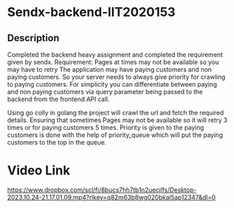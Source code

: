 # Sendx-backend-IIT2020153

## Description
Completed the backend heavy assignment and completed the requirement given by sendx.
Requirement:
Pages at times may not be available so you may have to retry 
The application may have paying customers and non paying customers. So your server needs to always give priority for crawling to paying customers. For simplicity you can differentiate between paying and non paying customers via query parameter being passed to the backend from the frontend API call.

Using go colly in golang the project will crawl the url and fetch the required details.
Ensuring that sometimes Pages may not be available so it will retry 3 times or for paying customers 5 times.
Priority is given to the paying customers is done with the help of priority_queue which will put the paying customers to the top in the queue.

# Video Link
https://www.dropbox.com/scl/fi/8bucs7hh7tb1n2uecjlfs/Desktop-2023.10.24-21.17.01.09.mp4?rlkey=q82m63b8wg020bkal5ap12347&dl=0
